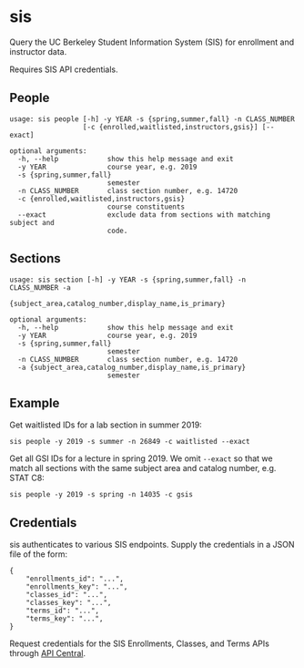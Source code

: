 sis
===
Query the UC Berkeley Student Information System (SIS) for enrollment and
instructor data.

Requires SIS API credentials.

People
------
```
usage: sis people [-h] -y YEAR -s {spring,summer,fall} -n CLASS_NUMBER
                  [-c {enrolled,waitlisted,instructors,gsis}] [--exact]

optional arguments:
  -h, --help            show this help message and exit
  -y YEAR               course year, e.g. 2019
  -s {spring,summer,fall}
                        semester
  -n CLASS_NUMBER       class section number, e.g. 14720
  -c {enrolled,waitlisted,instructors,gsis}
                        course constituents
  --exact               exclude data from sections with matching subject and
                        code.
```

Sections
--------
```
usage: sis section [-h] -y YEAR -s {spring,summer,fall} -n CLASS_NUMBER -a
                   {subject_area,catalog_number,display_name,is_primary}

optional arguments:
  -h, --help            show this help message and exit
  -y YEAR               course year, e.g. 2019
  -s {spring,summer,fall}
                        semester
  -n CLASS_NUMBER       class section number, e.g. 14720
  -a {subject_area,catalog_number,display_name,is_primary}
                        semester
```

Example
-------
Get waitlisted IDs for a lab section in summer 2019:

`sis people -y 2019 -s summer -n 26849 -c waitlisted --exact`

Get all GSI IDs for a lecture in spring 2019. We omit `--exact` so that we match
all sections with the same subject area and catalog number, e.g. STAT C8:

`sis people -y 2019 -s spring -n 14035 -c gsis`

Credentials
-----------
sis authenticates to various SIS endpoints. Supply the credentials in a
JSON file of the form:
```
{
	"enrollments_id": "...",
	"enrollments_key": "...",
	"classes_id": "...",
	"classes_key": "...",
	"terms_id": "...",
	"terms_key": "...",
}
```
Request credentials for the SIS Enrollments, Classes, and Terms APIs through
[API Central](https://api-central.berkeley.edu).
